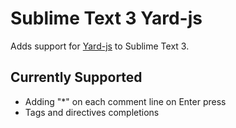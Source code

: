 # Sublime Text 3 Yard-js

Adds support for [Yard-js](https://github.com/lsegal/yard-js) to Sublime Text 3.

## Currently Supported

* Adding "*" on each comment line on Enter press
* Tags and directives completions
